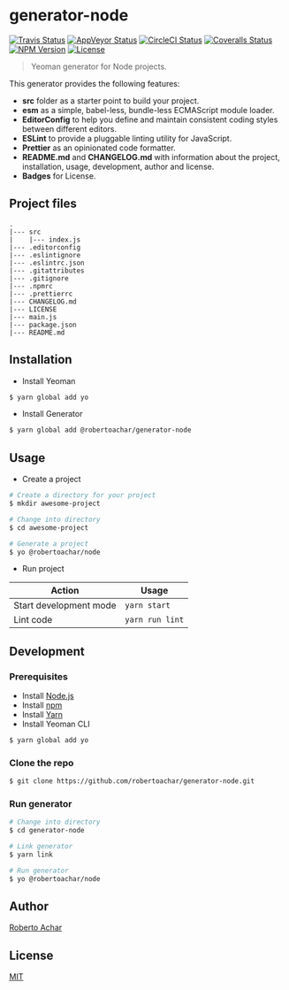 # generator-node

[![Travis Status][travis-badge]][travis-url]
[![AppVeyor Status][appveyor-badge]][appveyor-url]
[![CircleCI Status][circleci-badge]][circleci-url]
[![Coveralls Status][coveralls-badge]][coveralls-url]
[![NPM Version][npm-badge]][npm-url]
[![License][license-badge]][license-url]

> Yeoman generator for Node projects.

This generator provides the following features:

- **src** folder as a starter point to build your project.
- **esm** as a simple, babel-less, bundle-less ECMAScript module loader.
- **EditorConfig** to help you define and maintain consistent coding styles between different editors.
- **ESLint** to provide a pluggable linting utility for JavaScript.
- **Prettier** as an opinionated code formatter.
- **README.md** and **CHANGELOG.md** with information about the project, installation, usage, development, author and license.
- **Badges** for License.

## Project files

```text
.
|--- src
|    |--- index.js
|--- .editorconfig
|--- .eslintignore
|--- .eslintrc.json
|--- .gitattributes
|--- .gitignore
|--- .npmrc
|--- .prettierrc
|--- CHANGELOG.md
|--- LICENSE
|--- main.js
|--- package.json
|--- README.md
```

## Installation

- Install Yeoman

```bash
$ yarn global add yo
```

- Install Generator

```bash
$ yarn global add @robertoachar/generator-node
```

## Usage

- Create a project

```bash
# Create a directory for your project
$ mkdir awesome-project

# Change into directory
$ cd awesome-project

# Generate a project
$ yo @robertoachar/node
```

- Run project

| Action                 | Usage          |
| ---------------------- | -------------- |
| Start development mode | `yarn start`    |
| Lint code              | `yarn run lint` |

## Development

### Prerequisites

- Install [Node.js](https://nodejs.org)
- Install [npm](https://www.npmjs.com/)
- Install [Yarn](https://yarnpkg.com/)
- Install Yeoman CLI

```bash
$ yarn global add yo
```

### Clone the repo

```bash
$ git clone https://github.com/robertoachar/generator-node.git
```

### Run generator

```bash
# Change into directory
$ cd generator-node

# Link generator
$ yarn link

# Run generator
$ yo @robertoachar/node
```

## Author

[Roberto Achar](https://twitter.com/robertoachar)

## License

[MIT](https://github.com/robertoachar/generator-node/blob/master/LICENSE)

[travis-badge]: https://travis-ci.org/robertoachar/generator-node.svg?branch=master
[travis-url]: https://travis-ci.org/robertoachar/generator-node
[appveyor-badge]: https://ci.appveyor.com/api/projects/status/github/robertoachar/generator-node?branch=master&svg=true
[appveyor-url]: https://ci.appveyor.com/project/robertoachar/generator-node
[circleci-badge]: https://circleci.com/gh/robertoachar/generator-node/tree/master.svg?style=shield
[circleci-url]: https://circleci.com/gh/robertoachar/generator-node
[coveralls-badge]: https://coveralls.io/repos/github/robertoachar/generator-node/badge.svg?branch=master
[coveralls-url]: https://coveralls.io/github/robertoachar/generator-node?branch=master
[npm-badge]: https://img.shields.io/npm/v/@robertoachar/generator-node.svg
[npm-url]: https://www.npmjs.com/package/@robertoachar/generator-node
[license-badge]: https://img.shields.io/github/license/robertoachar/generator-node.svg
[license-url]: https://opensource.org/licenses/MIT
